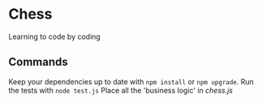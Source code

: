 Chess
=====

Learning to code by coding


Commands
--------

Keep your dependencies up to date with `npm install` or `npm upgrade`.
Run the tests with `node test.js`
Place all the 'business logic' in *chess.js*
